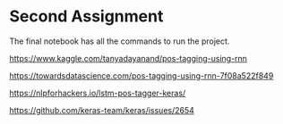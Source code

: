 # Second Assignment

The final notebook has all the commands to run the project.

https://www.kaggle.com/tanyadayanand/pos-tagging-using-rnn

https://towardsdatascience.com/pos-tagging-using-rnn-7f08a522f849

https://nlpforhackers.io/lstm-pos-tagger-keras/

https://github.com/keras-team/keras/issues/2654

